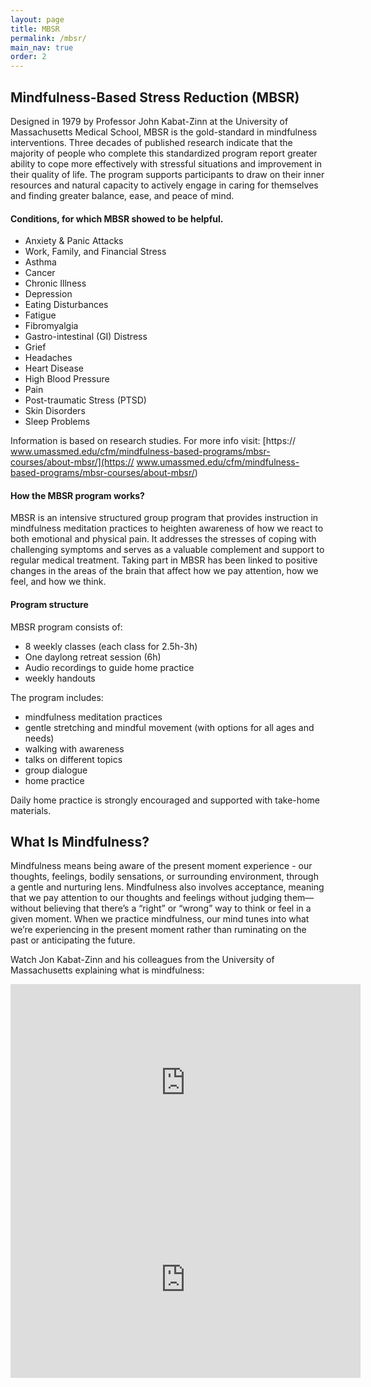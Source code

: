 ```yaml
---
layout: page
title: MBSR
permalink: /mbsr/
main_nav: true
order: 2
---
```



## Mindfulness-Based Stress Reduction (MBSR)

Designed in 1979 by Professor John Kabat-Zinn at the University of Massachusetts Medical School, MBSR is the gold-standard in mindfulness interventions. Three decades of published research indicate that the majority of people who complete this standardized program report greater ability to cope more effectively with stressful situations and improvement in their quality of life. The program supports participants to draw on their inner resources and natural capacity to actively engage in caring for themselves and finding greater balance, ease, and peace of mind.

#### Conditions, for which MBSR showed to be helpful.
* Anxiety & Panic Attacks
* Work, Family, and Financial Stress
* Asthma
* Cancer
* Chronic Illness
* Depression
* Eating Disturbances
* Fatigue
* Fibromyalgia
* Gastro-intestinal (GI) Distress
* Grief
* Headaches
* Heart Disease
* High Blood Pressure
* Pain
* Post-traumatic Stress (PTSD)
* Skin Disorders
* Sleep Problems

Information is based on research studies. For more info visit:
[https://
www.umassmed.edu/cfm/mindfulness-based-programs/mbsr-courses/about-mbsr/](https://
www.umassmed.edu/cfm/mindfulness-based-programs/mbsr-courses/about-mbsr/)

#### How the MBSR program works?
MBSR is an intensive structured group program that provides instruction in
mindfulness meditation practices to heighten awareness of how we react to both
emotional and physical pain. It addresses the stresses of coping with challenging
symptoms and serves as a valuable complement and support to regular medical
treatment. Taking part in MBSR has been linked to positive changes in the areas of
the brain that affect how we pay attention, how we feel, and how we think.

#### Program structure
MBSR program consists of:
- 8 weekly classes (each class for 2.5h-3h) 
- One daylong retreat session (6h)
- Audio recordings to guide home practice
- weekly handouts
 
The program includes: 
- mindfulness meditation practices
- gentle stretching and mindful movement (with options for all ages and needs)
- walking with awareness
- talks on different topics
- group dialogue
- home practice

Daily home practice is strongly encouraged and supported with take-home materials.


## What Is Mindfulness?

Mindfulness means being aware of the present moment experience - our thoughts, feelings, bodily sensations, or surrounding environment, through a gentle and nurturing lens. Mindfulness also involves acceptance, meaning that we pay attention to our thoughts and feelings without judging them—without believing that there’s a “right” or “wrong” way to think or feel in a given moment. When we practice mindfulness, our mind tunes into what we’re experiencing in the present moment rather than ruminating on the past or anticipating the future.

Watch Jon Kabat-Zinn and his colleagues from the University of Massachusetts explaining what is mindfulness:
<iframe width="560" height="315" src="https://www.youtube.com/embed/HmEo6RI4Wvs?rel=0&amp;start=6" frameborder="0" allow="autoplay; encrypted-media" allowfullscreen></iframe>

<iframe width="560" height="315" src="https://www.youtube.com/embed/WGUWt4TjBKE?rel=0" frameborder="0" allow="autoplay; encrypted-media" allowfullscreen></iframe>
